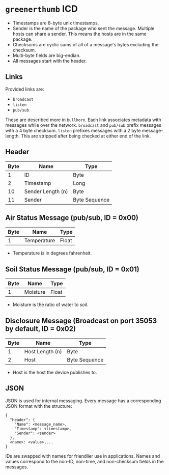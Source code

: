 # `greenerthumb` ICD

* Timestamps are 8-byte unix timestamps.
* Sender is the name of the package who sent the message. Multiple hosts can
  share a sender. This means the hosts are in the same package.
* Checksums are cyclic sums of all of a message's bytes excluding the checksum.
* Multi-byte fields are big-endian.
* All messages start with the header.

## Links

Provided links are:
* `broadcast`
* `listen`
* `pub/sub`

These are described more in `bullhorn`. Each link associates metadata with
messages while over the network. `broadcast` and `pub/sub` prefix messages with
a 4 byte checksum. `listen` prefixes messages with a 2 byte message-length. This
are stripped after being checked at either end of the link.

## Header

| Byte       | Name              | Type           |
| ---------- | ----------------- | -------------- |
| 1          | ID                | Byte           |
| 2          | Timestamp         | Long           |
| 10         | Sender Length (n) | Byte           |
| 11         | Sender            | Byte Sequence  |

## Air Status Message (pub/sub, ID = 0x00)

| Byte | Name        | Type  |
| ---- | ----------- | ----- |
| 1    | Temperature | Float |

* Temperature is in degrees fahrenheit.

## Soil Status Message (pub/sub, ID = 0x01)

| Byte | Name      | Type  |
| ---- | --------- | ----- |
| 1    | Moisture  | Float |

* Moisture is the ratio of water to soil.

## Disclosure Message (Broadcast on port 35053 by default, ID = 0x02)

| Byte   | Name            | Type          |
| ------ | --------------- | ------------- |
| 1      | Host Length (n) | Byte          |
| 2      | Host            | Byte Sequence |

* Host is the host the device publishes to.

## JSON

JSON is used for internal messaging. Every message has a corresponding JSON
format with the structure:

```
{
  "Header": {
    "Name": <message_name>,
    "Timestamp": <timestamp>,
    "Sender": <sender>
  },
  <name>: <value>,...
}
```

IDs are swapped with names for friendlier use in applications. Names and values
correspond to the non-ID, non-time, and non-checksum fields in the messages.
